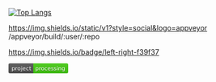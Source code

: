[![Top Langs](https://github-readme-stats.vercel.app/api/top-langs/?username=cheepion&show_icons=true&theme=buefy)](https://github.com/anuraghazra/github-readme-stats)

https://img.shields.io/static/v1?style=social&logo=appveyor
/appveyor/build/:user/:repo

https://img.shields.io/badge/left-right-f39f37


<svg xmlns="http://www.w3.org/2000/svg" xmlns:xlink="http://www.w3.org/1999/xlink" width="118" height="20" role="img" aria-label="project: processing"><title>project: processing</title><linearGradient id="s" x2="0" y2="100%"><stop offset="0" stop-color="#bbb" stop-opacity=".1"/><stop offset="1" stop-opacity=".1"/></linearGradient><clipPath id="r"><rect width="118" height="20" rx="3" fill="#fff"/></clipPath><g clip-path="url(#r)"><rect width="49" height="20" fill="#555"/><rect x="49" width="69" height="20" fill="#4c1"/><rect width="118" height="20" fill="url(#s)"/></g><g fill="#fff" text-anchor="middle" font-family="Verdana,Geneva,DejaVu Sans,sans-serif" text-rendering="geometricPrecision" font-size="110"><text aria-hidden="true" x="255" y="150" fill="#010101" fill-opacity=".3" transform="scale(.1)" textLength="390">project</text><text x="255" y="140" transform="scale(.1)" fill="#fff" textLength="390">project</text><text aria-hidden="true" x="825" y="150" fill="#010101" fill-opacity=".3" transform="scale(.1)" textLength="590">processing</text><text x="825" y="140" transform="scale(.1)" fill="#fff" textLength="590">processing</text></g></svg>
